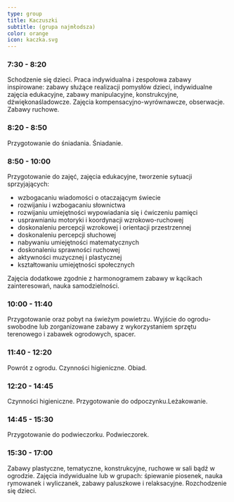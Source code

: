 ```yaml
---
type: group
title: Kaczuszki
subtitle: (grupa najmłodsza)
color: orange
icon: kaczka.svg
---
```


### 7:30 - 8:20

Schodzenie się dzieci. Praca indywidualna i zespołowa zabawy inspirowane: zabawy służące realizacji pomysłów dzieci, indywidualne zajęcia edukacyjne, zabawy manipulacyjne, konstrukcyjne, dźwiękonaśladowcze. Zajęcia kompensacyjno-wyrównawcze, obserwacje. Zabawy ruchowe.

### 8:20 - 8:50

Przygotowanie do śniadania. Śniadanie.

### 8:50 - 10:00

Przygotowanie do zajęć, zajęcia edukacyjne, tworzenie sytuacji sprzyjających:

- wzbogacaniu wiadomości o otaczającym świecie
- rozwijaniu i wzbogacaniu słownictwa
- rozwijaniu umiejętności wypowiadania się i ćwiczeniu pamięci
- usprawnianiu motoryki i koordynacji wzrokowo-ruchowej
- doskonaleniu percepcji wzrokowej i orientacji przestrzennej
- doskonaleniu percepcji słuchowej
- nabywaniu umiejętności matematycznych
- doskonaleniu sprawności ruchowej
- aktywności muzycznej i plastycznej
- kształtowaniu umiejętności społecznych

Zajęcia dodatkowe zgodnie z harmonogramem zabawy w kącikach zainteresowań, nauka samodzielności.

### 10:00 - 11:40

Przygotowanie oraz pobyt na świeżym powietrzu. Wyjście do ogrodu- swobodne lub zorganizowane zabawy z wykorzystaniem sprzętu terenowego i zabawek ogrodowych, spacer.

### 11:40 - 12:20

Powrót z ogrodu. Czynności higieniczne. Obiad.

### 12:20 - 14:45

Czynności higieniczne. Przygotowanie do odpoczynku.Leżakowanie.

### 14:45 - 15:30

Przygotowanie do podwieczorku. Podwieczorek.

### 15:30 - 17:00

Zabawy plastyczne, tematyczne, konstrukcyjne, ruchowe w sali bądź w ogrodzie. Zajęcia indywidualne lub w grupach: śpiewanie piosenek, nauka rymowanek i wyliczanek, zabawy paluszkowe i relaksacyjne. Rozchodzenie się dzieci.
